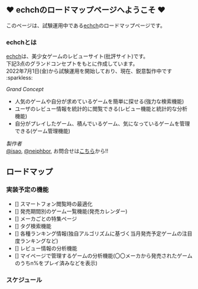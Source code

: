 ## :heart: echchのロードマップページへようこそ :heart:

このページは、試験運用中である[echch]()のロードマップページです。

### echchとは

[echch]()は、美少女ゲームのレビューサイト(批評サイト)です。  
下記3点のグランドコンセプトをもとに作成しています。  
2022年7月1日(金)から試験運用を開始しており、現在、鋭意製作中です :sparkless:

*Grand Concept* 
- 人気のゲームや自分が求めているゲームを簡単に探せる(強力な検索機能)
- ユーザのレビュー情報を統計的に閲覧できる(レビュー機能と統計的な分析機能)
- 自分がプレイしたゲーム、積んでいるゲーム、気になっているゲームを管理できる(ゲーム管理機能)


*製作者*  
[@isao](https://twitter.com/is_a_o), 
[@neiphbor](https://twitter.com/neiphbor), 
お問合せは[こちら]()から!!

## ロードマップ

### 実装予定の機能
- [] スマートフォン閲覧時の最適化
- [] 発売期間別のゲーム一覧機能(発売カレンダー)
- [] メーカごとの特集ページ
- [] タグ検索機能
- [] 各種ランキング情報(独自アルゴリズムに基づく当月発売予定ゲームの注目度ランキングなど)
- [] レビュー情報の分析機能
- [] マイページで管理するゲームの分析機能(〇〇メーカから発売されたゲームのうちn%をプレイ済みなどを表示)

### スケジュール 
